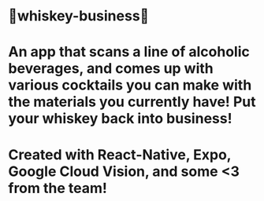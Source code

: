 # 🍾whiskey-business🍾
# An app that scans a line of alcoholic beverages, and comes up with various cocktails you can make with the materials you currently have! Put your whiskey back into business!
# Created with React-Native, Expo, Google Cloud Vision, and some <3 from the team!
